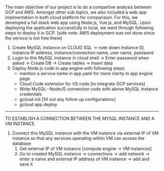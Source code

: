 The main objective of our project is to do a compartive analysis between GCP and AWS.
Amongst other sub topics, we also included a web app implmentation in both cloud platform for comparision.
For this, we developed a full stack web app using Node.js, Vue.js, and MySQL.
Upon deploying the application successfully in local, we went through following steps to deploy it in GCP. [side note: AWS deployment was not done since the service is not free there]

1. Create MySQL instance on CLOUD SQL -> note down instance ID, instance IP address, instance/connection name, user name, password
2. Login to this MySQL instance in cloud shell -> Enter password when asked -> Create DB -> Create tables -> Insert data
3. Deploy Node.js code in app engine with following steps:
	- mention a service name in app.yaml for more clarity in app engine page 
	- Cloud Code extension for VS code [to integrate GCP services]
	- Write MySQL--NodeJS connection code with above MySQL instance credentials
	- gcloud init [fill out any follow up configurations] 
	- gcloud app deploy


-------------------------------------------------------------------------------

TO ESTABLISH A CONNECTION BETWEEN THE MYSQL INSTANCE AND A VM INSTANCE.
1. Connect this MySQL instance with the VM instance via external IP of VM instance so that any services operating within VM can access the database
	1. Get external IP of VM instance [compute engine -> VM instances]
	2. Go to created MySQL instance -> connections -> add network -> enter a name and external IP address of VM instance -> add and save it

